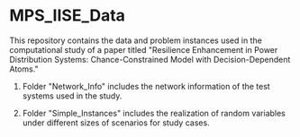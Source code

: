 # MPS_IISE_Data

This repository contains the data and problem instances used in the computational study of a paper titled "Resilience Enhancement in Power Distribution Systems: Chance-Constrained Model with Decision-Dependent Atoms."

1. Folder "Network_Info" includes the network information of the test systems used in the study.

2. Folder "Simple_Instances" includes the realization of random variables under different sizes of scenarios for study cases.
